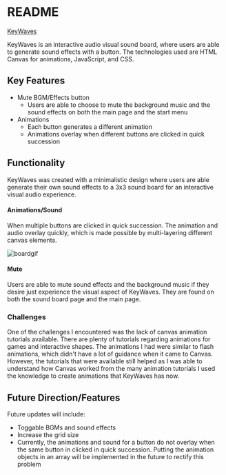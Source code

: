 # README
[KeyWaves](https://tiffanyw-hu.github.io/KeyWaves/)

KeyWaves is an interactive audio visual sound board, where users are able to generate sound effects with a button. The technologies used are HTML Canvas for animations, JavaScript, and CSS.

## Key Features 

+ Mute BGM/Effects button
   + Users are able to choose to mute the background music and the sound effects on both the main page and the start menu
+ Animations 
   + Each button generates a different animation
   + Animations overlay when different buttons are clicked in quick succession

## Functionality 
KeyWaves was created with a minimalistic design where users are able generate their own sound effects to a 3x3 sound board for an interactive visual audio experience.

#### Animations/Sound
When multiple buttons are clicked in quick succession. The animation and audio overlay quickly, which is made possible by multi-layering different canvas elements.

![boardgif](http://res.cloudinary.com/dqj3kgpoj/image/upload/c_scale,w_682/v1524242557/one.gif)


#### Mute
Users are able to mute sound effects and the background music if they desire just experience the visual aspect of KeyWaves. They are found on both the sound board page and the main page.

### Challenges 
One of the challenges I encountered was the lack of canvas animation tutorials available. There are plenty of tutorials regarding animations for games and interactive shapes. The animations I had were similar to flash animations, which didn't have a lot of guidance when it came to Canvas. However, the tutorials that were available still helped as I was able to understand how Canvas worked from the many animation tutorials I used the knowledge to create animations that KeyWaves has now.

## Future Direction/Features 
Future updates will include:
+ Toggable BGMs and sound effects
+ Increase the grid size
+ Currently, the animations and sound for a button do not overlay when the same button in clicked in quick succession. Putting the animation objects in an array will be implemented in the future to rectify this problem
